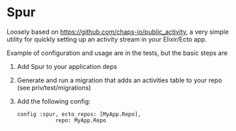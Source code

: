 # Spur

Loosely based on https://github.com/chaps-io/public_activity, a very simple utility for quickly setting up an activity stream in your Elixir/Ecto app.

Example of configuration and usage are in the tests, but the basic steps are 

1. Add Spur to your application deps
2. Generate and run a migration that adds an activities table to your repo (see priv/test/migrations)
3. Add the following config:

    ```
    config :spur, ecto_repos: [MyApp.Repo],
                repo: MyApp.Repo
    ```
